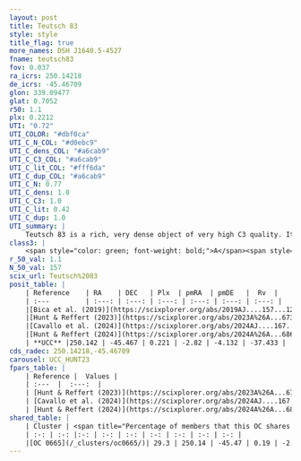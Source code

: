 ```yaml
---
layout: post
title: Teutsch 83
style: style
title_flag: true
more_names: DSH J1640.5-4527
fname: teutsch83
fov: 0.037
ra_icrs: 250.14218
de_icrs: -45.46709
glon: 339.09477
glat: 0.7052
r50: 1.1
plx: 0.2212
UTI: "0.72"
UTI_COLOR: "#dbf0ca"
UTI_C_N_COL: "#d0ebc9"
UTI_C_dens_COL: "#a6cab9"
UTI_C_C3_COL: "#a6cab9"
UTI_C_lit_COL: "#fff6da"
UTI_C_dup_COL: "#a6cab9"
UTI_C_N: 0.77
UTI_C_dens: 1.0
UTI_C_C3: 1.0
UTI_C_lit: 0.42
UTI_C_dup: 1.0
UTI_summary: |
    Teutsch 83 is a rich, very dense object of very high C3 quality. It is poorly studied in the literature. This object shares a moderate percentage of members with a later reported entry.
class3: |
    <span style="color: green; font-weight: bold;">A</span><span style="color: green; font-weight: bold;">A</span>
r_50_val: 1.1
N_50_val: 157
scix_url: Teutsch%2083
posit_table: |
    | Reference    | RA    | DEC   | Plx  | pmRA  | pmDE   |  Rv  |
    | :---         | :---: | :---: | :---: | :---: | :---: | :---: |
    |[Bica et al. (2019)](https://scixplorer.org/abs/2019AJ....157...12B) | 250.141 | -45.461 | -- | -- | -- | -- |
    |[Hunt & Reffert (2023)](https://scixplorer.org/abs/2023A%26A...673A.114H) | 250.142 | -45.468 | 0.238 | -2.799 | -4.125 | 48.863 |
    |[Cavallo et al. (2024)](https://scixplorer.org/abs/2024AJ....167...12C) | 250.132 | -45.473 | 0.23 | -- | -- | -- |
    |[Hunt & Reffert (2024)](https://scixplorer.org/abs/2024A%26A...686A..42H) | 250.142 | -45.468 | 0.238 | -2.799 | -4.125 | 48.863 |
    | **UCC** |250.142 | -45.467 | 0.221 | -2.82 | -4.132 | -37.433 | 
cds_radec: 250.14218,-45.46709
carousel: UCC_HUNT23
fpars_table: |
    | Reference |  Values |
    | :---  |  :---:  |
    | [Hunt & Reffert (2023)](https://scixplorer.org/abs/2023A%26A...673A.114H) | `AV50=4.881, diffAV50=2.797, MOD50=12.853, logAge50=7.613` |
    | [Cavallo et al. (2024)](https://scixplorer.org/abs/2024AJ....167...12C) | `AV50=4.67, dMod50=13.82, logAge50=6.92, [Fe/H]50=0.19` |
    | [Hunt & Reffert (2024)](https://scixplorer.org/abs/2024A%26A...686A..42H) | `MassJ=3555.67` |
shared_table: |
    | Cluster | <span title="Percentage of members that this OC shares with the ones listed">%</span>   | RA   | DEC   | Plx   | pmRA  | pmDE  | Rv | UTI |
    | :-: | :-: |:-: | :-: | :-: | :-: | :-: | :-: | :-: |
    |[OC 0665](/_clusters/oc0665/)| 29.3 | 250.14 | -45.47 | 0.19 | -2.82 | -4.12 | 29.9 |0.0 |
---
```

